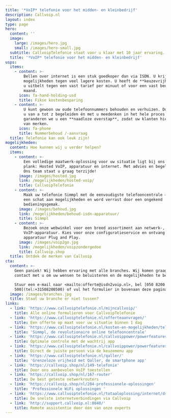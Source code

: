 ```yaml
---
title: '*VoIP* telefonie voor het midden- en kleinbedrijf'
description: Callvoip.nl
layout: index
type: page
hero:
  content: ''
  image:
    large: /images/hero.jpg
    small: /images/hero-small.jpg
  subtitle: CallvoipTelefonie staat voor u klaar met 10 jaar ervaring.
  title: '*VoIP* telefonie voor het midden- en kleinbedrijf'
usps:
  items:
    - content: >-
        Bellen over internet is een stuk goedkoper dan via ISDN. U krijgt meer
        mogelijkheden tegen veel lagere kosten. U heeft de **keuzevrijheid** of
        u uitbelt tegen een vast tarief per minuut of voor een vast bedrag per
        maand.
      icon: fa-hand-holding-usd
      title: Fikse kostenbesparing
    - content: >-
        U kunt gewoon uw oude telefoonnummers behouden en verhuizen. Doordat we
        u van a tot z begeleiden én met u meedenken in het hele proces
        garanderen we u een **naadloze overstap**, zodat uw klanten hier niets
        van merken.
      icon: fa-phone
      title: Nummerbehoud /-aanvraag
  title: Telefonie kan ook leuk zijn!
mogelijkheden:
  content: Hoe kunnen wij u verder helpen?
  items:
    - content: >-
        Een volledige maatwerk-oplossing voor uw situatie ligt bij ons op de
        plank: Hosted VoIP, apparatuur en internet. Met advies en begeleiding.
        Ons team staat u graag terzijde!
      image: /images/hosted.jpg
      link: /mogelijkheden/hosted-voip/
      title: CallvoipTelefonie
    - content: >-
        Maak uw telefonie Simmpl met de eenvoudigste telefooncentrale – ontdek
        een schat aan mogelijkheden en word verrast door een ongekend
        bedieningsgemak.
      image: /images/behoud.jpg
      link: /mogelijkheden/behoud-isdn-apparatuur/
      title: Simmpl
    - content: >-
        Bezoek onze webwinkel voor een breed assortiment aan netwerk-, WiFi en
        VoIP-apparatuur. Kies voor onze configuratieservice en ontvang de
        apparatuur Plug and Play.
      image: /images/voip2go.jpg
      link: /mogelijkheden/voipzondergedoe
      title: Callvoip.shop
  title: Ontdek de merken van Callvoip
cta:
  content: >-
    Geen paniek! Wij hebben ervaring met alle branches. Wij komen graag in
    contact met u om uw wensen te beluisteren en de mogelijkheden te bespreken.

    Stuur een e-mail naar <mailto:offerte@isdn2voip.nl>, bel [050 8200
    500](tel:+31508200500) of vul het formulier in bovenaan deze pagina .
  image: /images/branches.jpg
  title: Staat uw branche er niet tussen?
links:
  - link: 'https://www.callvoiptelefonie.nl/mijncallvoip/'
    title: Alle online formulieren voor CallvoipTelefonie
  - link: 'https://www.callvoiptelefonie.nl/offerteaanvragen/'
    title: Een offerte op maat voor uw situatie binnen 1 dag
  - link: 'https://www.callvoiptelefonie.nl/kosten-en-mogelijkheden/telefooncentrale/'
    title: 'Simmpl, de revolutionaire online telefooncentrale'
  - link: 'https://www.callvoiptelefonie.nl/callvoippower/powerfeatures/wachtrij/'
    title: Optimale controle met de wachtrij app
  - link: 'https://www.callvoiptelefonie.nl/callvoippower/powerfeatures/keuzemenu/'
    title: Direct de juiste persoon via de keuzemenu app
  - link: 'https://www.callvoiptelefonie.nl/qaller/'
    title: 'Grenzeloze vrijheid met Qaller, de smartphone app'
  - link: 'https://callvoip.shop/nl/149-telefonie'
    title: Door ons aanbevolen VoIP toestellen
  - link: 'https://callvoip.shop/nl/167-router'
    title: De best geteste netwerkrouters
  - link: 'https://callvoip.shop/nl/204-professionele-oplossingen'
    title: 'Professionele WiFi oplossingen '
  - link: 'https://www.callvoiptelefonie.nl/totaaloplossing/internet/dsl/'
    title: De snelste internetverbindingen via Callvoip
  - link: 'http://support.callvoip.nl:8040/'
    title: Remote assistentie door één van onze experts
---
```


